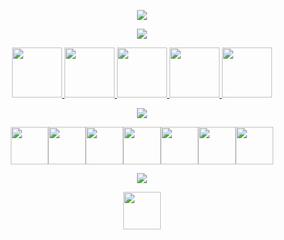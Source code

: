 <p align="center">
  <img src="https://capsule-render.vercel.app/api?type=waving&color=gradient&height=100&section=header&text=Hey%20There!%20🔓&fontSize=80&fontColor=ccffcc" />
</p>
<p align="center">
  <img src="https://capsule-render.vercel.app/api?type=transparent&height=70&section=header&text=Have%20a%20look%20at%20what%20I've%20been%20working%20on.&fontSize=40&fontColor=ccffcc" />
</p>
<p align="center">
  <a href="https://mathiasfischer.netlify.app/" target="_blank">
    <img height="80" src="https://cdn2.iconfinder.com/data/icons/whcompare-isometric-web-hosting-servers/50/laptop-with-code-512.png"
  </a>
  <a href="https://www.linkedin.com/in/mathias-fischer-4a5601241/" target="_blank">
    <img height="80" src="https://cdn1.iconfinder.com/data/icons/logotypes/32/square-linkedin-256.png"
  </a>
  <a href="https://rpg-project.netlify.app/" target="_blank">
    <img height="80" src="https://cdn1.iconfinder.com/data/icons/roleplay-and-tabletop-dice/430/9-512.png"
  <a href="https://gardenmonk.onrender.com/" target="_blank">
    <img height="80" src="https://cdn4.iconfinder.com/data/icons/origami-23/64/Squirrel_origami_paper_craft_creative-256.png"
  </a>
  <a href="https://battle-stadium.netlify.app/" target="_blank">
    <img height="80" src="https://cdn0.iconfinder.com/data/icons/pokemon-go-vol-2/135/_poke_trainer_three_star-256.png"
  </a>  
</p>

<p align="center">
  <img src="https://capsule-render.vercel.app/api?type=transparent&height=60&section=header&text=These%20are%20some%20of%20the%20tools%20I'm%20confident%20with.&fontSize=30&fontColor=ccffcc" />
</p>
<p align="center">
  <img height="60" src="https://cdn.jsdelivr.net/gh/devicons/devicon/icons/html5/html5-original.svg" /><img height="60" src="https://cdn.jsdelivr.net/gh/devicons/devicon/icons/css3/css3-original.svg" /><img height="60" src="https://cdn.jsdelivr.net/gh/devicons/devicon/icons/javascript/javascript-original.svg" /><img height="60" src="https://cdn.jsdelivr.net/gh/devicons/devicon/icons/nodejs/nodejs-original.svg" /><img height="60" src="https://cdn.jsdelivr.net/gh/devicons/devicon/icons/express/express-original.svg" /><img height="60" src="https://cdn.jsdelivr.net/gh/devicons/devicon/icons/react/react-original.svg" /><img height="60" src="https://cdn.jsdelivr.net/gh/devicons/devicon/icons/mongodb/mongodb-original.svg" />
</p>
<p align="center">
  <img src="https://capsule-render.vercel.app/api?type=transparent&height=60&section=header&text=These%20are%20some%20of%20the%20tools%20I'm%20learning%20currently.&fontSize=30&fontColor=ccffcc" />
</p>
<p align="center">
  <img height="60" src="https://cdn.jsdelivr.net/gh/devicons/devicon/icons/godot/godot-original-wordmark.svg" />
</p>


<!--  <a href="mailto:mfischerf92@gmail.com" target="_blank">
    <img height="80" src="https://cdn4.iconfinder.com/data/icons/social-media-logos-6/512/112-gmail_email_mail-512.png"
  </a>
<!--
**Pacco-Sinbad/Pacco-Sinbad** is a ✨ _special_ ✨ repository because its `README.md` (this file) appears on your GitHub profile.

Here are some ideas to get you started:

- 🔭 I’m currently working on ...
- 🌱 I’m currently learning ...
- 👯 I’m looking to collaborate on ...
- 🤔 I’m looking for help with ...
- 💬 Ask me about ...
- 📫 How to reach me: ...
- 😄 Pronouns: ...
- ⚡ Fun fact: ...
-->
